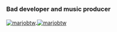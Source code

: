### Bad developer and music producer

<a href="https://github.com/marjobtw">
  <img align="center" src="https://github-readme-stats.vercel.app/api?username=marjobtw&show_icons=true&include_all_commits=true&theme=synthwave" alt="marjobtw" />
</a>
<a href="https://github.com/marjobtw">
  <img align="center" src="https://github-readme-stats.vercel.app/api/top-langs/?username=marjobtw&layout=compact&theme=synthwave" alt="marjobtw" />
</a>
